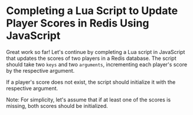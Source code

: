 # Completing a Lua Script to Update Player Scores in Redis Using JavaScript

Great work so far! Let's continue by completing a Lua script in JavaScript that updates the scores of two players in a Redis database. The script should take two `keys` and two `arguments`, incrementing each player's score by the respective argument.

If a player's score does not exist, the script should initialize it with the respective argument.

Note: For simplicity, let's assume that if at least one of the scores is missing, both scores should be initialized.